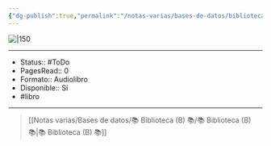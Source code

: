 ```yaml
---
{"dg-publish":true,"permalink":"/notas-varias/bases-de-datos/biblioteca-b/b-enganchado/"}
---
```



![|150](http://books.google.com/books/content?id=eeS7oAEACAAJ&printsec=frontcover&img=1&zoom=1&source=gbs_api)

---

- Status:: #ToDo 
- PagesRead:: 0 
- Formato:: Audiolibro
- Disponible:: Sí 
- #libro 

---

> [[Notas varias/Bases de datos/📚 Biblioteca (B) 📚/📚 Biblioteca (B) 📚\|📚 Biblioteca (B) 📚]]